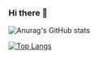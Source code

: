 ### Hi there 👋

![Anurag's GitHub stats](https://github-readme-stats.vercel.app/api?username=pluemthnn&theme=tokyonight&show_icons=true)

[![Top Langs](https://github-readme-stats.vercel.app/api/top-langs/?username=pluemthnn)](https://github.com/pluemthnn/github-readme-stats)



